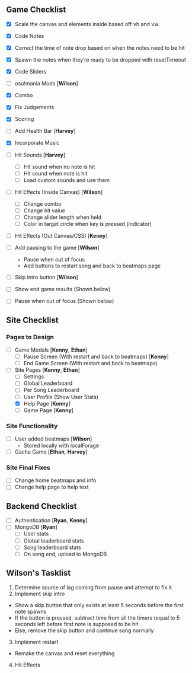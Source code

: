 ## Game Checklist
- [x] Scale the canvas and elements inside based off vh and vw.

- [x] Code Notes
- [x] Correct the time of note drop based on when the notes need to be hit
- [x] Spawn the notes when they’re ready to be dropped with resetTimeout
- [x] Code Sliders
- [ ] osu!mania Mods [**Wilson**]

- [x] Combo
- [x] Fix Judgements
- [x] Scoring
- [ ] Add Health Bar [**Harvey**]

- [x] Incorporate Music
- [ ] Hit Sounds [**Harvey**]
  - [ ] Hit sound when no note is hit
  - [ ] Hit sound when note is hit
  - [ ] Load custom sounds and use them
- [ ] Hit Effects (Inside Canvas) [**Wilson**]
  - [ ] Change combo
  - [ ] Change hit value
  - [ ] Change slider length when held
  - [ ] Color in target circle when key is pressed (indicator)
- [ ] Hit Effects (Out Canvas/CSS) [**Kenny**]

- [ ] Add pausing to the game [**Wilson**]
  - Pause when out of focus
  - Add buttons to restart song and back to beatmaps page
- [ ] Skip intro button [**Wilson**]
- [ ] Show end game results (Shown below)
- [ ] Pause when out of focus (Shown below)

## Site Checklist

### Pages to Design

- [ ] Game Modals [**Kenny**, **Ethan**]
  - [ ] Pause Screen (With restart and back to beatmaps) [**Kenny**]
  - [ ] End Game Screen (With restart and back to beatmaps)
- [ ] Site Pages [**Kenny**, **Ethan**]
  - [ ] Settings
  - [ ] Global Leaderboard
  - [ ] Per Song Leaderboard
  - [ ] User Profile (Show User Stats)
  - [x] Help Page [**Kenny**]
  - [ ] Game Page [**Kenny**]

### Site Functionality

- [ ] User added beatmaps [**Wilson**]
  - Stored locally with localForage
- [ ] Gacha Game [**Ethan**, **Harvey**]

### Site Final Fixes

- [ ] Change home beatmaps and info
- [ ] Change help page to help text

## Backend Checklist

- [ ] Authentication [**Ryan**, **Kenny**]
- [ ] MongoDB [**Ryan**]
  - [ ] User stats
  - [ ] Global leaderboard stats
  - [ ] Song leaderboard stats
  - [ ] On song end, upload to MongoDB

## Wilson's Tasklist

1. Determine source of lag coming from pause and attempt to fix it.
2. Implement skip intro
  - Show a skip button that only exists at least 5 seconds before the first note spawns
  - If the button is pressed, subtract time from all the timers (equal to 5 seconds left before first note is supposed to be hit
  - Else, remove the skip button and continue song normally
3. Implement restart
  - Remake the canvas and reset everything
4. Hit Effects
